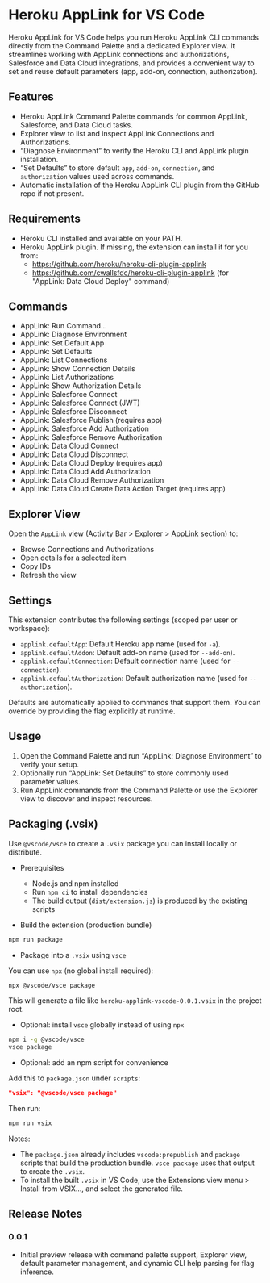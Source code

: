 # Heroku AppLink for VS Code

Heroku AppLink for VS Code helps you run Heroku AppLink CLI commands directly from the Command Palette and a dedicated Explorer view. It streamlines working with AppLink connections and authorizations, Salesforce and Data Cloud integrations, and provides a convenient way to set and reuse default parameters (app, add-on, connection, authorization).

## Features

- Heroku AppLink Command Palette commands for common AppLink, Salesforce, and Data Cloud tasks.
- Explorer view to list and inspect AppLink Connections and Authorizations.
- “Diagnose Environment” to verify the Heroku CLI and AppLink plugin installation.
- “Set Defaults” to store default `app`, `add-on`, `connection`, and `authorization` values used across commands.
- Automatic installation of the Heroku AppLink CLI plugin from the GitHub repo if not present.

## Requirements

- Heroku CLI installed and available on your PATH.
- Heroku AppLink plugin. If missing, the extension can install it for you from:
  - https://github.com/heroku/heroku-cli-plugin-applink
  - https://github.com/cwallsfdc/heroku-cli-plugin-applink (for "AppLink: Data Cloud Deploy" command)

## Commands

- AppLink: Run Command...
- AppLink: Diagnose Environment
- AppLink: Set Default App
- AppLink: Set Defaults
- AppLink: List Connections
- AppLink: Show Connection Details
- AppLink: List Authorizations
- AppLink: Show Authorization Details
- AppLink: Salesforce Connect
- AppLink: Salesforce Connect (JWT)
- AppLink: Salesforce Disconnect
- AppLink: Salesforce Publish (requires app)
- AppLink: Salesforce Add Authorization
- AppLink: Salesforce Remove Authorization
- AppLink: Data Cloud Connect
- AppLink: Data Cloud Disconnect
- AppLink: Data Cloud Deploy (requires app)
- AppLink: Data Cloud Add Authorization
- AppLink: Data Cloud Remove Authorization
- AppLink: Data Cloud Create Data Action Target (requires app)

## Explorer View

Open the `AppLink` view (Activity Bar > Explorer > AppLink section) to:

- Browse Connections and Authorizations
- Open details for a selected item
- Copy IDs
- Refresh the view

## Settings

This extension contributes the following settings (scoped per user or workspace):

- `applink.defaultApp`: Default Heroku app name (used for `-a`).
- `applink.defaultAddon`: Default add-on name (used for `--add-on`).
- `applink.defaultConnection`: Default connection name (used for `--connection`).
- `applink.defaultAuthorization`: Default authorization name (used for `--authorization`).

Defaults are automatically applied to commands that support them. You can override by providing the flag explicitly at runtime.

## Usage

1. Open the Command Palette and run “AppLink: Diagnose Environment” to verify your setup.
2. Optionally run “AppLink: Set Defaults” to store commonly used parameter values.
3. Run AppLink commands from the Command Palette or use the Explorer view to discover and inspect resources.

## Packaging (.vsix)

Use `@vscode/vsce` to create a `.vsix` package you can install locally or distribute.

- Prerequisites
  - Node.js and npm installed
  - Run `npm ci` to install dependencies
  - The build output (`dist/extension.js`) is produced by the existing scripts

- Build the extension (production bundle)

```bash
npm run package
```

- Package into a `.vsix` using `vsce`

You can use `npx` (no global install required):

```bash
npx @vscode/vsce package
```

This will generate a file like `heroku-applink-vscode-0.0.1.vsix` in the project root.

- Optional: install `vsce` globally instead of using `npx`

```bash
npm i -g @vscode/vsce
vsce package
```

- Optional: add an npm script for convenience

Add this to `package.json` under `scripts`:

```json
"vsix": "@vscode/vsce package"
```

Then run:

```bash
npm run vsix
```

Notes:
- The `package.json` already includes `vscode:prepublish` and `package` scripts that build the production bundle. `vsce package` uses that output to create the `.vsix`.
- To install the built `.vsix` in VS Code, use the Extensions view menu > Install from VSIX..., and select the generated file.

## Release Notes

### 0.0.1

- Initial preview release with command palette support, Explorer view, default parameter management, and dynamic CLI help parsing for flag inference.
